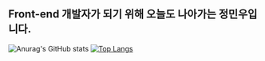 ## Front-end 개발자가 되기 위해 오늘도 나아가는 정민우입니다.





![Anurag's GitHub stats](https://github-readme-stats.vercel.app/api?username=DevMinwoo-Jung&show_icons=true&theme=synthwave)
[![Top Langs](https://github-readme-stats.vercel.app/api/top-langs/?username=DevMinwoo-Jung&langs_count=4)](https://github.com/anuraghazra/github-readme-stats)

